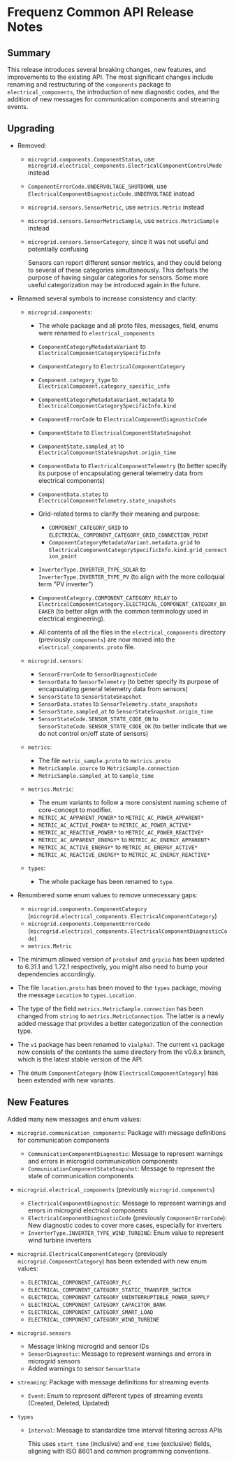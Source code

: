 # Frequenz Common API Release Notes

## Summary

This release introduces several breaking changes, new features, and improvements to the existing API. The most significant changes include renaming and restructuring of the `components` package to `electrical_components`, the introduction of new diagnostic codes, and the addition of new messages for communication components and streaming events.

## Upgrading

- Removed:

    + `microgrid.components.ComponentStatus`, use `microgrid.electrical_components.ElectricalComponentControlMode` instead
    + `ComponentErrorCode.UNDERVOLTAGE_SHUTDOWN`, use `ElectricalComponentDiagnosticCode.UNDERVOLTAGE` instead
    + `microgrid.sensors.SensorMetric`, use `metrics.Metric` instead
    + `microgrid.sensors.SensorMetricSample`, use `metrics.MetricSample` instead
    + `microgrid.sensors.SensorCategory`, since it was not useful and potentially confusing

        Sensors can report different sensor metrics, and they could belong to several of these categories simultaneously. This defeats the purpose of having singular categories for sensors. Some more useful categorization may be introduced again in the future.

- Renamed several symbols to increase consistency and clarity:

    + `microgrid.components`:

        * The whole package and all proto files, messages, field, enums were renamed to `electrical_components`
        * `ComponentCategoryMetadataVariant` to `ElectricalComponentCategorySpecificInfo`
        * `ComponentCategory` to `ElectricalComponentCategory`
        * `Component.category_type` to `ElectricalComponent.category_specific_info`
        * `ComponentCategoryMetadataVariant.metadata` to `ElectricalComponentCategorySpecificInfo.kind`
        * `ComponentErrorCode` to `ElectricalComponentDiagnosticCode`
        * `ComponentState` to `ElectricalComponentStateSnapshot`
        * `ComponentState.sampled_at` to `ElectricalComponentStateSnapshot.origin_time`
        * `ComponentData` to `ElectricalComponentTelemetry` (to better specify its purpose of encapsulating general telemetry data from electrical components)
        * `ComponentData.states` to `ElectricalComponentTelemetry.state_snapshots`
        * Grid-related terms to clarify their meaning and purpose:

            + `COMPONENT_CATEGORY_GRID` to `ELECTRICAL_COMPONENT_CATEGORY_GRID_CONNECTION_POINT`
            + `ComponentCategoryMetadataVariant.metadata.grid` to `ElectricalComponentCategorySpecificInfo.kind.grid_connection_point`
        * `InverterType.INVERTER_TYPE_SOLAR` to `InverterType.INVERTER_TYPE_PV` (to align with the more colloquial term "PV inverter")
        * `ComponentCategory.COMPONENT_CATEGORY_RELAY` to `ElectricalComponentCategory.ELECTRICAL_COMPONENT_CATEGORY_BREAKER` (to better align with the common terminology used in electrical engineering).
        * All contents of all the files in the `electrical_components` directory (previously `components`) are now moved into the `electrical_components.proto` file.

    + `microgrid.sensors`:

        * `SensorErrorCode` to `SensorDiagnosticCode`
        * `SensorData` to `SensorTelemetry` (to better specify its purpose of encapsulating general telemetry data from sensors)
        * `SensorState` to `SensorStateSnapshot`
        * `SensorData.states` to `SensorTelemetry.state_snapshots`
        * `SensorState.sampled_at` to `SensorStateSnapshot.origin_time`
        * `SensorStateCode.SENSOR_STATE_CODE_ON` to `SensorStateCode.SENSOR_STATE_CODE_OK` (to better indicate that we do not control on/off state of sensors)

    + `metrics`:

        * The file `metric_sample.proto` to `metrics.proto`
        * `MetricSample.source` to `MetricSample.connection`
        * `MetricSample.sampled_at` to `sample_time`

    + `metrics.Metric`:

       * The enum variants to follow a more consistent naming scheme of core-concept to modifier.
       * `METRIC_AC_APPARENT_POWER*` to `METRIC_AC_POWER_APPARENT*`
       * `METRIC_AC_ACTIVE_POWER*` to `METRIC_AC_POWER_ACTIVE*`
       * `METRIC_AC_REACTIVE_POWER*` to `METRIC_AC_POWER_REACTIVE*`
       * `METRIC_AC_APPARENT_ENERGY*` to `METRIC_AC_ENERGY_APPARENT*`
       * `METRIC_AC_ACTIVE_ENERGY*` to `METRIC_AC_ENERGY_ACTIVE*`
       * `METRIC_AC_REACTIVE_ENERGY*` to `METRIC_AC_ENERGY_REACTIVE*`

    + `types`:

        * The whole package has been renamed to `type`.

- Renumbered some enum values to remove unnecessary gaps:

    + `microgrid.components.ComponentCategory` (`microgrid.electrical_components.ElectricalComponentCategory`)
    + `microgrid.components.ComponentErrorCode` (`microgrid.electrical_components.ElectricalComponentDiagnosticCode`)
    + `metrics.Metric`

- The minimum allowed version of `protobuf` and `grpcio` has been updated to 6.31.1 and 1.72.1 respectively, you might also need to bump your dependencies accordingly.

- The file `location.proto` has been moved to the `types` package, moving the message `Location` to `types.Location`.

- The type of the field `metrics.MetricSample.connection` has been changed from `string` to `metrics.MetricConnection`. The latter is a newly added message that provides a better categorization of the connection type.

- The `v1` package has been renamed to `v1alpha7`. The current `v1` package now consists of the contents the same directory from the v0.6.x branch, which is the latest stable version of the API.

- The enum `ComponentCategory` (now `ElectricalComponentCategory`) has been extended with new variants.

## New Features

Added many new messages and enum values:

- `microgrid.communication_components`: Package with message definitions for communication components

    + `CommunicationComponentDiagnostic`: Message to represent warnings and errors in microgrid communication components
    + `CommunicationComponentStateSnapshot`: Message to represent the state of communication components

- `microgrid.electrical_components` (previously `microgrid.components`)

    + `ElectricalComponentDiagnostic`: Message to represent warnings and errors in microgrid electrical components
    + `ElectricalComponentDiagnosticCode` (previously `ComponentErrorCode`): New diagnostic codes to cover more cases, especially for inverters
    + `InverterType.INVERTER_TYPE_WIND_TURBINE`: Enum value to represent wind turbine inverters

- `microgrid.ElectricalComponentCategory` (previously `microgrid.ComponentCategory`) has been extended with new enum values:
    + `ELECTRICAL_COMPONENT_CATEGORY_PLC`
    + `ELECTRICAL_COMPONENT_CATEGORY_STATIC_TRANSFER_SWITCH`
    + `ELECTRICAL_COMPONENT_CATEGORY_UNINTERRUPTIBLE_POWER_SUPPLY`
    + `ELECTRICAL_COMPONENT_CATEGORY_CAPACITOR_BANK`
    + `ELECTRICAL_COMPONENT_CATEGORY_SMART_LOAD`
    + `ELECTRICAL_COMPONENT_CATEGORY_WIND_TURBINE`

- `microgrid.sensors`

    + Message linking microgrid and sensor IDs
    + `SensorDiagnostic`: Message to represent warnings and errors in microgrid sensors
    + Added warnings to sensor `SensorState`

- `streaming`: Package with message definitions for streaming events

    + `Event`: Enum to represent different types of streaming events (Created, Deleted, Updated)

- `types`

    + `Interval`: Message to standardize time interval filtering across APIs

        This uses `start_time` (inclusive) and `end_time` (exclusive) fields, aligning with ISO 8601 and common programming conventions.

